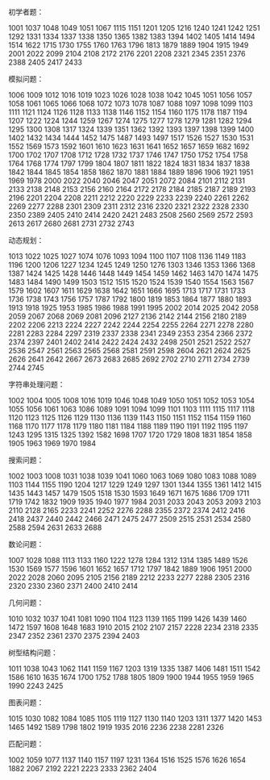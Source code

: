 初学者题：

1001 1037 1048 1049 1051 1067 1115 1151 1201 1205 1216 1240 1241 1242 1251 1292 1331 1334 1337 1338 1350 1365 1382 1383 1394 1402 1405 1414 1494 1514 1622 1715 1730 1755 1760 1763 1796 1813 1879 1889 1904 1915 1949 2001 2022 2099 2104 2108 2172 2176 2201 2208 2321 2345 2351 2376 2388 2405 2417 2433 

模拟问题：

1006 1009 1012 1016 1019 1023 1026 1028 1038 1042 1045 1051 1056 1057 1058 1061 1065 1066 1068 1072 1073 1078 1087 1088 1097 1098 1099 1103 1111 1121 1124 1126 1128 1133 1138 1146 1152 1154 1160 1175 1178 1187 1194 1207 1222 1224 1244 1259 1267 1274 1275 1277 1278 1279 1281 1282 1294 1295 1300 1308 1317 1324 1339 1351 1362 1392 1393 1397 1398 1399 1400 1402 1432 1434 1444 1452 1475 1487 1493 1497 1517 1526 1527 1530 1531 1552 1569 1573 1592 1601 1610 1623 1631 1641 1652 1657 1659 1682 1692 1700 1702 1707 1708 1712 1728 1732 1737 1746 1747 1750 1752 1754 1758 1764 1768 1774 1797 1799 1804 1807 1811 1822 1824 1831 1834 1837 1838 1842 1844 1845 1854 1858 1862 1870 1881 1884 1889 1896 1906 1921 1951 1969 1978 2000 2022 2040 2046 2047 2051 2072 2084 2101 2112 2131 2133 2138 2148 2153 2156 2160 2164 2172 2178 2184 2185 2187 2189 2193 2196 2201 2204 2208 2211 2212 2220 2229 2233 2239 2240 2261 2262 2269 2277 2288 2301 2309 2311 2312 2316 2320 2321 2322 2328 2330 2350 2389 2405 2410 2414 2420 2421 2483 2508 2560 2569 2572 2593 2613 2617 2680 2681 2731 2732 2743 

动态规划：

1013 1022 1025 1027 1074 1076 1093 1094 1100 1107 1108 1136 1149 1183 1196 1200 1206 1227 1234 1245 1249 1250 1276 1303 1346 1353 1366 1368 1387 1424 1425 1428 1446 1448 1449 1454 1459 1462 1463 1470 1474 1475 1483 1484 1490 1499 1503 1512 1515 1520 1524 1539 1540 1554 1563 1567 1579 1602 1607 1611 1629 1638 1642 1651 1666 1695 1713 1717 1731 1733 1736 1738 1743 1756 1757 1787 1792 1800 1819 1853 1864 1877 1880 1893 1913 1918 1925 1953 1985 1986 1988 1991 1995 2002 2014 2025 2042 2058 2059 2067 2068 2069 2081 2096 2127 2136 2142 2144 2156 2180 2189 2202 2206 2213 2224 2227 2242 2244 2254 2255 2264 2271 2278 2280 2281 2283 2284 2297 2319 2337 2338 2341 2349 2353 2354 2366 2372 2374 2397 2401 2402 2414 2422 2424 2432 2498 2501 2521 2522 2527 2536 2547 2561 2563 2565 2568 2581 2591 2598 2604 2621 2624 2625 2626 2641 2642 2667 2673 2683 2685 2692 2702 2710 2711 2734 2739 2744 2745 

字符串处理问题：

1002 1004 1005 1008 1016 1019 1046 1048 1049 1050 1051 1052 1053 1054 1055 1056 1061 1063 1086 1089 1091 1094 1099 1101 1103 1111 1115 1117 1118 1120 1123 1125 1126 1129 1130 1136 1139 1143 1150 1151 1152 1154 1159 1160 1168 1170 1177 1178 1179 1180 1181 1184 1188 1189 1190 1191 1192 1195 1197 1243 1295 1315 1325 1392 1582 1698 1707 1720 1729 1808 1831 1854 1858 1905 1963 1969 1970 1984 

搜索问题： 

1002 1003 1008 1031 1038 1039 1041 1060 1063 1069 1080 1083 1088 1089 1103 1144 1155 1190 1204 1217 1229 1249 1297 1301 1344 1355 1361 1412 1415 1435 1443 1457 1479 1505 1518 1530 1593 1649 1671 1675 1686 1709 1711 1719 1742 1832 1909 1935 1940 1977 1984 2031 2033 2043 2053 2093 2103 2110 2128 2165 2233 2241 2252 2276 2288 2355 2372 2374 2412 2416 2418 2437 2440 2442 2466 2471 2475 2477 2509 2515 2531 2534 2580 2588 2594 2631 2633 2688 

数论问题：

1007 1028 1088 1113 1133 1160 1222 1278 1284 1312 1314 1385 1489 1526 1530 1569 1577 1596 1601 1652 1657 1712 1797 1842 1889 1906 1951 2000 2022 2028 2060 2095 2105 2156 2189 2212 2233 2277 2288 2305 2316 2320 2330 2360 2371 2400 2410 2414 

几何问题：

1010 1032 1037 1041 1081 1090 1104 1123 1139 1165 1199 1426 1439 1460 1472 1597 1608 1648 1683 1910 2015 2102 2107 2157 2228 2234 2318 2335 2347 2352 2361 2370 2375 2394 2403 

树型结构问题：

1011 1038 1043 1062 1141 1159 1167 1203 1319 1335 1387 1406 1481 1511 1542 1586 1610 1635 1674 1700 1752 1788 1805 1809 1900 1944 1955 1959 1965 1990 2243 2425 

图表问题：

1015 1030 1082 1084 1085 1105 1119 1127 1130 1140 1203 1311 1377 1420 1453 1465 1492 1589 1798 1802 1919 1935 2016 2236 2238 2281 2326 

匹配问题： 

1002 1059 1077 1137 1140 1157 1197 1231 1364 1516 1525 1576 1626 1654 1882 2067 2192 2221 2223 2333 2362 2404
